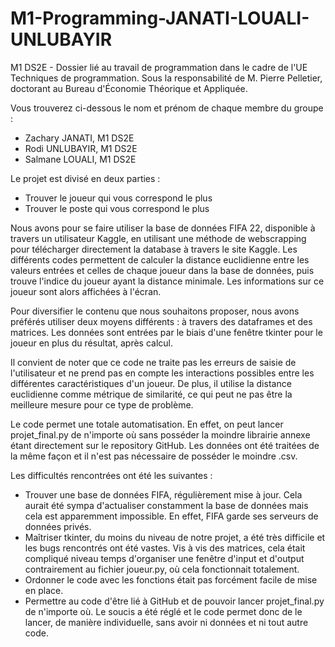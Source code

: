 # M1-Programming-JANATI-LOUALI-UNLUBAYIR

M1 DS2E - Dossier lié au travail de programmation dans le cadre de l'UE Techniques de programmation.
Sous la responsabilité de M. Pierre Pelletier, doctorant au Bureau d'Économie Théorique et Appliquée.

Vous trouverez ci-dessous le nom et prénom de chaque membre du groupe :

- Zachary JANATI, M1 DS2E
- Rodi UNLUBAYIR, M1 DS2E
- Salmane LOUALI, M1 DS2E

Le projet est divisé en deux parties :

- Trouver le joueur qui vous correspond le plus
- Trouver le poste qui vous correspond le plus

Nous avons pour se faire utiliser la base de données FIFA 22, disponible à travers un utilisateur Kaggle, en utilisant une méthode de webscrapping pour télécharger directement la database à travers le site Kaggle.
Les différents codes permettent de calculer la distance euclidienne entre les valeurs entrées et celles de chaque joueur dans la base de données, puis trouve l'indice du joueur ayant la distance minimale. 
Les informations sur ce joueur sont alors affichées à l'écran.

Pour diversifier le contenu que nous souhaitons proposer, nous avons préférés utiliser deux moyens différents : à travers des dataframes et des matrices.
Les données sont entrées par le biais d'une fenêtre tkinter pour le joueur en plus du résultat, après calcul.

Il convient de noter que ce code ne traite pas les erreurs de saisie de l'utilisateur et ne prend pas en compte les interactions possibles entre les différentes caractéristiques d'un joueur. De plus, il utilise la distance euclidienne comme métrique de similarité, ce qui peut ne pas être la meilleure mesure pour ce type de problème.

Le code permet une totale automatisation. En effet, on peut lancer projet_final.py de n'importe où sans posséder la moindre librairie annexe étant directement sur le repository GitHub.
Les données ont été traitées de la même façon et il n'est pas nécessaire de posséder le moindre .csv.

Les difficultés rencontrées ont été les suivantes :

- Trouver une base de données FIFA, régulièrement mise à jour. Cela aurait été sympa d'actualiser constamment la base de données mais cela est apparemment impossible. En effet, FIFA garde ses serveurs de données privés.
- Maîtriser tkinter, du moins du niveau de notre projet, a été très difficile et les bugs rencontrés ont été vastes. Vis à vis des matrices, cela était compliqué niveau temps d'organiser une fenêtre d'input et d'output contrairement au fichier joueur.py, où cela fonctionnait totalement.
- Ordonner le code avec les fonctions était pas forcément facile de mise en place.
- Permettre au code d'être lié à GitHub et de pouvoir lancer projet_final.py de n'importe où. Le soucis a été réglé et le code permet donc de le lancer, de manière individuelle, sans avoir ni données et ni tout autre code.
